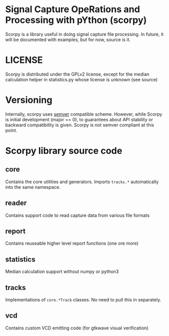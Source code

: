 # Signal Capture OpeRations and Processing with pYthon (scorpy)

Scorpy is a library useful in doing signal capture file processing. In future,
it will be documented with examples, but for now, source is it.

# LICENSE

Scorpy is distributed under the GPLv2 license, except for the median calculation
helper in statistics.py whose license is unknown (see source)

# Versioning

Internally, scorpy uses [semver](https://semver.org) compatible scheme. However,
while Scorpy is initial development (major == 0), to guarantees about API
stability or backward compatibility is given. Scorpy is not semver compliant at
this point.

# Scorpy library source code

## core

Contains the core utilities and generators. Imports `tracks.*` automatically
into the same namespace.

## reader

Contains support code to read capture data from various file formats

## report

Contains reuseable higher level report functions (one ore more)

## statistics

Median calculation support without numpy or python3

## tracks

Implementations of `core.*Track` classes. No need to pull this in separately.

## vcd

Contains custom VCD emitting code (for gtkwave visual verification)
